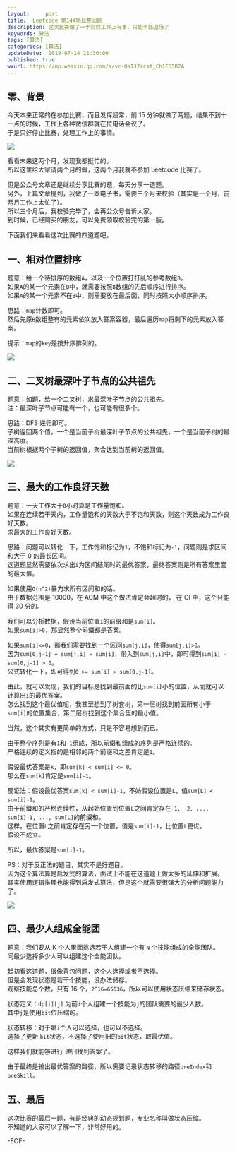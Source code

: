 ```yaml
---   
layout:     post  
title:  Leetcode 第144场比赛回顾  
description: 这次比赛做了一半突然工作上有事，只能半路退场了  
keywords: 算法  
tags: [算法]  
categories: [算法]  
updateDate:  2019-07-14 21:30:00  
published: true  
wxurl: https://mp.weixin.qq.com/s/vc-QsIJ7rcst_Ch1EG5R2A  
---  
```



## 零、背景  


今天本来正常的在参加比赛，而且发挥超常，前 15 分钟就做了两题，结果不到十一点的时候，工作上各种微信群就在拉电话会议了。  
于是只好停止比赛，处理工作上的事情。  


![](https://res2019.tiankonguse.com/images/2019/07/14/001.png)


看看未来这两个月，发现我都挺忙的。  
所以这里给大家请两个月的假，这两个月我就不参加 Leetcode 比赛了。  


但是公众号文章还是继续分享比赛的题，每天分享一道题。  
另外，上篇文章提到，我做了一本电子书，需要三个月来校验（其实是一个月，前两月工作上太忙了）。  
所以三个月后，我校验完毕了，会再公众号告诉大家。  
到时候，已经购买的朋友，可以免费领取校验完的第一版。  


下面我们来看看这次比赛的四道题吧。  


## 一、相对位置排序  


题意：给一个待排序的数组`A`，以及一个位置打打乱的参考数组`B`。    
如果`A`的某一个元素在`B`中，就需要按照`B`数组的先后顺序进行排序。  
如果`A`的某一个元素不在`B`中，则需要放在最后面，同时按照大小顺序排序。  


思路：`map`计数即可。  
然后先原`B`数组整有的元素依次放入答案容器，最后遍历`map`将剩下的元素放入答案。  


提示：`map`的`key`是按升序排列的。   


![](https://res2019.tiankonguse.com/images/2019/07/14/002.png)


## 二、二叉树最深叶子节点的公共祖先  


题意：如题，给一个二叉树，求最深叶子节点的公共祖先。  
注：最深叶子节点可能有一个，也可能有很多个。  


思路：DFS 递归即可。  
子树返回两个值，一个是当前子树最深叶子节点的公共祖先，一个是当前子树的最深高度。  
当前树根据两个子树的返回值，聚合达到当前树的返回值。  


![](https://res2019.tiankonguse.com/images/2019/07/14/003.png)


## 三、最大的工作良好天数  


题意：一天工作大于`8`小时算是工作量饱和。  
如果在连续若干天内，工作量饱和的天数大于不饱和天数，则这个天数成为工作良好天数。  
求最大的工作良好天数。  


思路：问题可以转化一下，工作饱和标记为`1`，不饱和标记为`-1`，问题则是求区间和大于 0 的最长区间。  
这道题显然需要依次求出`i`为区间结尾时的最优答案，最终答案则是所有答案里面的最大值。   


如果使用`O(n^2)`暴力求所有区间和的话。  
由于数据范围是 10000，在 ACM 中这个做法肯定会超时的， 在 OI 中，这个只能得 30 分的。  

 
我们可以分析数据，假设当前位置`i`的前缀和是`sum[i]`。  
如果`sum[i]>0`，那显然整个前缀都是答案。  


如果`sum[i]<=0`，那我们需要找到一个区间`sum[j,i]`，使得`sum[j,i]>0`。  
因为`sum[0,j-1] + sum[j,i] = sum[i]`，带入到`sum[j,i]`中，即可得到`sum[i] - sum[0,j-1] > 0`。  
公式转化一下，即可得到`0 >= sum[i] > sum[0,j-1]`。  


由此，就可以发现，我们的目标是找到最前面的比`sum[i]`小的位置，从而就可以计算出`i`的最优答案。  
怎么找到这个最优值呢，我甚至想到了树套树，第一层树找到前面所有小于`sum[i]`的位置集合，第二层树找到这个集合里的最小值。  


当然，这个其实有更简单的方式，只是不容易想到而已。  


由于整个序列是有`1`和`-1`组成，所以前缀和组成的序列是严格连续的。  
严格连续的定义指的是相邻的两个前缀和之差肯定是`1`。  


假设最优答案是`k`，即`sum[k] < sum[i] <= 0`。  
那么在`sum[k]`肯定是`sum[i]-1`。  


反证法：假设最优答案`sum[k] < sum[i]-1`，不妨假设位置是`L`，值`sum[L] < sum[i]-1`。  
由于前缀和的严格连续性，从起始位置到位置`L`之间肯定存在`-1, -2, ..., sum[i]-1, ..., sum[L]`的前缀和。  
这样，在位置`L`之前肯定存在另一个位置，值是`sum[i]-1`，比位置`L`更优。  
假设不成立。  


所以，最优答案是`sum[i]-1`。  


PS：对于反正法的题目，其实不是好题目。  
因为这个算法算是启发式的算法，面试上不能在这道题上做太多的延伸和扩展。  
其实使用逻辑推理也能得到启发式算法，但是这个就需要很强大的分析问题能力了。  


![](https://res2019.tiankonguse.com/images/2019/07/14/004.png)


## 四、最少人组成全能团  


题意：我们要从 K 个人里面挑选若干人组建一个有 `N` 个技能组成的全能团队。  
问最少选择多少人可以组建这个全能团队。  


起初看这道题，很像背包问题，这个人选择或者不选择。  
但是会发现状态是若干个技能，没办法储存。  
观察技能总个数，只有 16 个，`2^16=65536`，所以可以使用状态压缩来储存状态。  


状态定义：`dp[i][j]` 为前`i`个人组建一个技能为`j`的团队需要的最少人数。  
其中`j`是使用`bit`位压缩的。  


状态转移：对于第`i`个人可以选择，也可以不选择。  
选择了更新 `bit`状态，不选择了使用旧的`bit`状态，取最优值。  


这样我们就能够进行 递归找到答案了。  


由于最终是输出最优答案的路径，所以需要记录状态转移的路径`preIndex`和`preSkill`。  


## 五、最后  


这次比赛的最后一题，有是经典的动态规划题，专业名称叫做状态压缩。  
不知道的大家可以了解一下，非常好用的。  


-EOF-  

